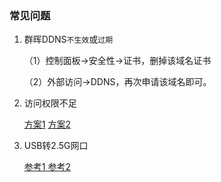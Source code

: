 ### 常见问题

1. 群晖DDNS`不生效`或`过期`

   （1）控制面板->安全性->证书，删掉该域名证书

   （2）外部访问->DDNS，再次申请该域名即可。

2. 访问权限不足

   [方案1](https://wp.520810.xyz:666/?p=84)   [方案2](https://www.orcy.net.cn/1636.html)

3. USB转2.5G网口

   [参考1 ](https://post.smzdm.com/p/amxqo29p/)  [参考2](https://post.smzdm.com/p/aoxq39q9/)


